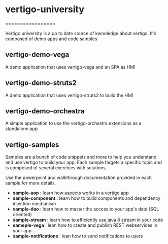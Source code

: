 # vertigo-university
=================

Vertigo university is a up to date source of kwnoledge about vertigo.
It's composed of demo apps and code samples

## vertigo-demo-vega
A demo application that uses vertigo-vega and an SPA as HMI

## vertigo-demo-struts2
A demo application that uses vertigo-struts2 to build the HMI

## vertigo-demo-orchestra
A simple application to use the vertigo-orchestra extensions as a standalone app

## vertigo-samples
Samples are a bunch of code snippets and more to help you understand and use vertigo to build your app.
Each sample targets a specific topic and is composed of several exercices with solutions.

Use the powerpoint and walkthrough documentation provided in each sample for more details.

* __sample-aop__ : learn how aspects works in a vertigo app
* __sample-component__ : learn how to build components and dependency injection mechanism
* __sample-dao__ : learn how to master the access to your app's data (SQL oriented)
* __sample-stream__ : learn how to efficiently use java 8 stream in your code
* __sameple-vega__ : lean how to create and publish REST webservices in your app
* __sample-notifications__ : lean how to send notifications to users
